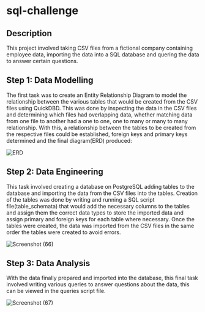 # sql-challenge

## Description

This project involved taking CSV files from a fictional company containing employee data, importing the data into a SQL database and quering the data to answer certain questions.

## Step 1: Data Modelling

The first task was to create an Entity Relationship Diagram to model the relationship between the various tables that would be created from the CSV files using QuickDBD. This was done by inspecting the data in the CSV files and determining which files had overlapping data, whether matching data from one file to another had a one to one, one to many or many to many relationship. With this, a relationship between the tables to be created from the respective files could be established, foreign keys and primary keys determined and the final diagram(ERD) produced:

![ERD](https://user-images.githubusercontent.com/119974799/222341362-7a19c781-f192-4a23-ac8d-40108313dd57.png)

## Step 2: Data Engineering

This task involved creating a database on PostgreSQL adding tables to the database and importing the data from the CSV files into the tables. Creation of the tables was done by writing and running a SQL script file(table_schemata) that would add the necessary columns to the tables and assign them the correct data types to store the imported data and assign primary and foreign keys for each table where necessary. Once the tables were created, the data was imported from the CSV files in the same order the tables were created to avoid errors.

![Screenshot (66)](https://user-images.githubusercontent.com/119974799/222620227-dd764b45-490b-4da9-9d28-de8ecb2e4ba4.png)

## Step 3: Data Analysis

With the data finally prepared and imported into the database, this final task involved writing various queries to answer questions about the data, this can be viewed in the queries script file.

![Screenshot (67)](https://user-images.githubusercontent.com/119974799/222620293-47e9d5d8-fc94-40ab-82ee-62b623fb6c4a.png)
